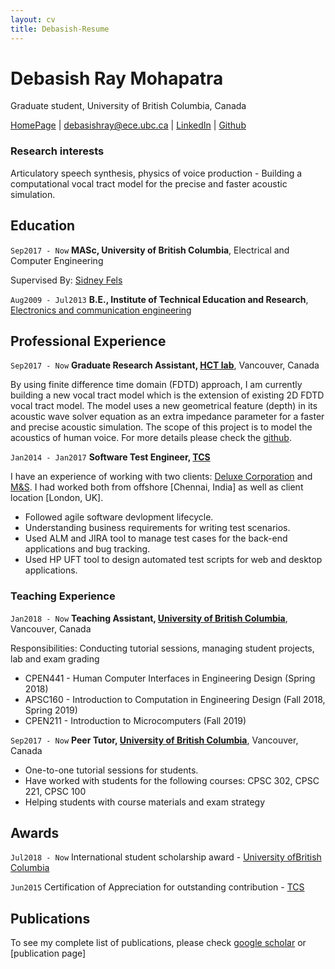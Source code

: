 ```yaml
---
layout: cv
title: Debasish-Resume
---
```

# Debasish Ray Mohapatra
Graduate student, University of British Columbia, Canada

<div id="webaddress">
<a href="https://debasishray19.github.io/">HomePage</a> 
| <a href="mailto:debasishray@ece.ubc.ca">debasishray@ece.ubc.ca</a>
| <a href="https://www.linkedin.com/in/debasish-ray-mohapatra">LinkedIn</a>
| <a href="https://github.com/Debasishray19">Github</a>
</div>

<!--Add your research interest here and the domain that you have been working-->
### Research interests

Articulatory speech synthesis, physics of voice production - Building a computational vocal tract model for the precise and faster acoustic simulation.

## Education

`Sep2017 - Now`
__MASc, University of British Columbia__, Electrical and Computer Engineering

Supervised By: [Sidney Fels](https://www.ece.ubc.ca/faculty/sid-fels)

`Aug2009 - Jul2013`
__B.E., Institute of Technical Education and Research__, [Electronics and communication engineering](http://www.departments.soa.ac.in/electronics-and-communication-engineering)


## Professional Experience

`Sep2017 - Now`
__Graduate Research Assistant, [HCT lab](https://hct.ece.ubc.ca/)__, Vancouver, Canada

By using finite difference time domain (FDTD) approach, I am currently building a new vocal tract model which is the extension of existing 2D FDTD vocal tract model. The model uses a new geometrical feature (depth) in its acoustic wave solver equation as an extra impedance parameter for a faster and precise acoustic simulation. The scope of this project is to model the acoustics of human voice. For more details please check the [github](https://github.com/Debasishray19/vocaltube-speech-synthesis).

`Jan2014 - Jan2017`
__Software Test Engineer, [TCS](https://www.tcs.com/)__

I have an experience of working with two clients: [Deluxe Corporation](https://www.deluxe.com/) and [M&S](https://www.marksandspencer.com/). I had worked both from offshore [Chennai, India] as well as client location [London, UK].

- Followed agile software devlopment lifecycle.
- Understanding business requirements for writing test scenarios.
- Used ALM and JIRA tool to manage test cases for the back-end applications and bug tracking.
- Used HP UFT tool to design automated test scripts for web and desktop applications.

### Teaching Experience

`Jan2018 - Now`
__Teaching Assistant, [University of British Columbia](https://hct.ece.ubc.ca/)__, Vancouver, Canada

Responsibilities: Conducting tutorial sessions, managing student projects, lab and exam grading

- CPEN441 - Human Computer Interfaces in Engineering Design (Spring 2018)
- APSC160 - Introduction to Computation in Engineering Design (Fall 2018, Spring 2019)
- CPEN211 - Introduction to Microcomputers (Fall 2019)

`Sep2017 - Now`
__Peer Tutor, [University of British Columbia](https://hct.ece.ubc.ca/)__, Vancouver, Canada

- One-to-one tutorial sessions for students.
- Have worked with students for the following courses: CPSC 302, CPSC 221, CPSC 100
- Helping students with course materials and exam strategy


## Awards

`Jul2018 - Now`
International student scholarship award - [University ofBritish Columbia](https://www.ubc.ca/)

`Jun2015`
Certification of Appreciation for outstanding contribution - [TCS](https://www.tcs.com/)



## Publications
To see my complete list of publications, please check [google scholar](https://scholar.google.ca/citations?hl=en&user=HzIWE5kAAAAJ) or [publication page]



<!-- ### Footer

Last updated: October 2019 -->


